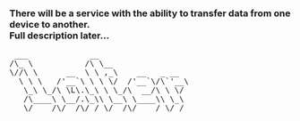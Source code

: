 <h3>
  There will be a service with the ability to transfer data from one device to another. <br/>
  Full description later... <br/>
</h3>
<pre>
 ___             __                   
/\_ \           /\ \__                
\//\ \      __  \ \ ,_\    __   _ __  
  \ \ \   /'__`\ \ \ \/  /'__`\/\`'__\
   \_\ \_/\ \L\.\_\ \ \_/\  __/\ \ \/ 
   /\____\ \__/.\_\\ \__\ \____\\ \_\ 
   \/____/\/__/\/_/ \/__/\/____/ \/_/ 
</pre>